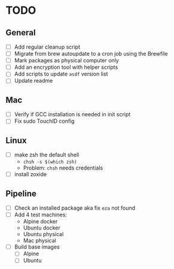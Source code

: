 # TODO

## General

- [ ] Add regular cleanup script
- [ ] Migrate from brew autoupdate to a cron job using the Brewfile
- [ ] Mark packages as physical computer only
- [ ] Add an encryption tool with helper scripts
- [ ] Add scripts to update `asdf` version list
- [ ] Update readme

## Mac

- [ ] Verify if GCC installation is needed in init script
- [ ] Fix sudo TouchID config

## Linux

- [ ] make zsh the default shell
  - `chsh -s $(which zsh)`
  - Problem: `chsh` needs credentials
- [ ] install zoxide

## Pipeline

- [ ] Check an installed package aka fix `eza` not found
- [ ] Add 4 test machines:
  - Alpine docker
  - Ubuntu docker
  - Ubuntu physical
  - Mac physical
- [ ] Build base images
  - [ ] Alpine
  - [ ] Ubuntu
